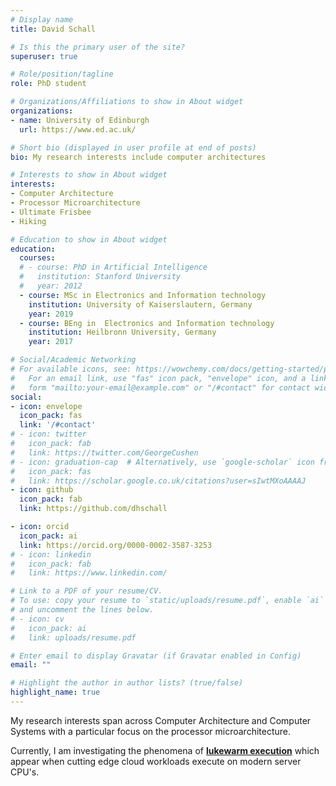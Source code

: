 ```yaml
---
# Display name
title: David Schall

# Is this the primary user of the site?
superuser: true

# Role/position/tagline
role: PhD student

# Organizations/Affiliations to show in About widget
organizations:
- name: University of Edinburgh
  url: https://www.ed.ac.uk/

# Short bio (displayed in user profile at end of posts)
bio: My research interests include computer architectures

# Interests to show in About widget
interests:
- Computer Architecture
- Processor Microarchitecture
- Ultimate Frisbee
- Hiking

# Education to show in About widget
education:
  courses:
  # - course: PhD in Artificial Intelligence
  #   institution: Stanford University
  #   year: 2012
  - course: MSc in Electronics and Information technology
    institution: University of Kaiserslautern, Germany
    year: 2019
  - course: BEng in  Electronics and Information technology
    institution: Heilbronn University, Germany
    year: 2017

# Social/Academic Networking
# For available icons, see: https://wowchemy.com/docs/getting-started/page-builder/#icons
#   For an email link, use "fas" icon pack, "envelope" icon, and a link in the
#   form "mailto:your-email@example.com" or "/#contact" for contact widget.
social:
- icon: envelope
  icon_pack: fas
  link: '/#contact'
# - icon: twitter
#   icon_pack: fab
#   link: https://twitter.com/GeorgeCushen
# - icon: graduation-cap  # Alternatively, use `google-scholar` icon from `ai` icon pack
#   icon_pack: fas
#   link: https://scholar.google.co.uk/citations?user=sIwtMXoAAAAJ
- icon: github
  icon_pack: fab
  link: https://github.com/dhschall

- icon: orcid
  icon_pack: ai
  link: https://orcid.org/0000-0002-3587-3253
# - icon: linkedin
#   icon_pack: fab
#   link: https://www.linkedin.com/

# Link to a PDF of your resume/CV.
# To use: copy your resume to `static/uploads/resume.pdf`, enable `ai` icons in `params.toml`,
# and uncomment the lines below.
# - icon: cv
#   icon_pack: ai
#   link: uploads/resume.pdf

# Enter email to display Gravatar (if Gravatar enabled in Config)
email: ""

# Highlight the author in author lists? (true/false)
highlight_name: true
---
```


<!-- Nelson Bighetti is a professor of artificial intelligence at the Stanford AI Lab. His research interests include distributed robotics, mobile computing and programmable matter. He leads the Robotic Neurobiology group, which develops self-reconfiguring robots, systems of self-organizing robots, and mobile sensor networks. -->

My research interests span across Computer Architecture and Computer Systems with a particular focus on the processor microarchitecture.

<!-- Currently, I am investigating the implications cutting edge cloud workloads have on the microarchitecture of modern server CPU's. In our recent [work]() we identified t -->

Currently, I am investigating the phenomena of [**lukewarm execution**](https://ease-lab.github.io/ease_website/pubs/JUKEBOX_ISCA22.pdf) which appear when cutting edge cloud workloads execute on modern server CPU's.

<!-- In my recent [work](https://ease-lab.github.io/ease_website/pubs/JUKEBOX_ISCA22.pdf) we characterized the implications that this phenomena has on the microarchitecture of the CPU. -->

<!-- {{< icon name="download" pack="fas" >}} Download my {{< staticref "uploads/demo_resume.pdf" "newtab" >}}resumé{{< /staticref >}}. -->
